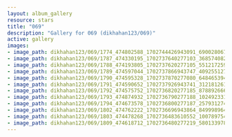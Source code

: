 ```yaml
---
layout: album_gallery
resource: stars
title: "069"
description: "Gallery for 069 (dikhahan123/069)"
active: gallery
images:
- image_path: dikhahan123/069/1774_474802588_1702744426943091_690028067441605798_n.jpg
- image_path: dikhahan123/069/1787_474330195_1702737640277103_3685740822796154390_n.jpg
- image_path: dikhahan123/069/1788_474193805_1702737620277105_5512172597241537540_n.jpg
- image_path: dikhahan123/069/1789_474597044_1702737866943747_4092551278499185802_n.jpg
- image_path: dikhahan123/069/1790_474595328_1702737870277080_6484653948192346439_n.jpg
- image_path: dikhahan123/069/1791_474590652_1702737926943741_3121812619416790080_n.jpg
- image_path: dikhahan123/069/1792_474575752_1702736820277185_8788926660648504635_n.jpg
- image_path: dikhahan123/069/1793_474874932_1702736790277188_1024923319517942280_n.jpg
- image_path: dikhahan123/069/1794_474673578_1702736800277187_2579312744173364767_n.jpg
- image_path: dikhahan123/069/1802_474762222_1702736696943864_8499989641706541179_n.jpg
- image_path: dikhahan123/069/1803_474478268_1702736483610552_1007897543765058601_n.jpg
- image_path: dikhahan123/069/1809_474618712_1702736480277219_5801339786580761948_n.jpg
---
```

